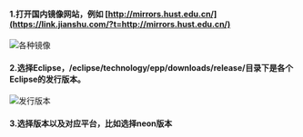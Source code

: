 #### 1.打开国内镜像网站，例如 [http://mirrors.hust.edu.cn/](https://link.jianshu.com/?t=http://mirrors.hust.edu.cn/)

![各种镜像](https://upload-images.jianshu.io/upload_images/7024242-d381802040654047.png?imageMogr2/auto-orient/strip%7CimageView2/2/w/1240)

#### 2.选择Eclipse，/eclipse/technology/epp/downloads/release/目录下是各个Eclipse的发行版本。
![发行版本](https://upload-images.jianshu.io/upload_images/7024242-e5da289bc65fa091.png?imageMogr2/auto-orient/strip%7CimageView2/2/w/1240)
#### 3.选择版本以及对应平台，比如选择neon版本